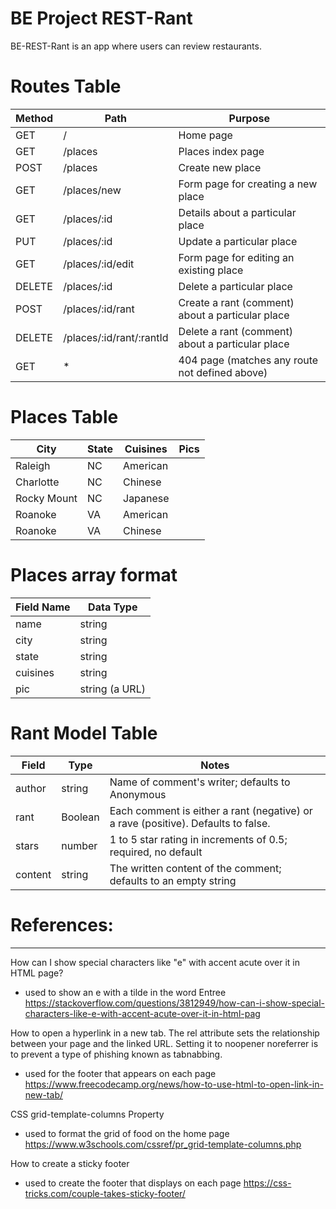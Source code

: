 # BE Project REST-Rant

BE-REST-Rant is an app where users can review restaurants.

# Routes Table
 **Method** | **Path**                  | **Purpose**                                          
------------|---------------------------|------------------------------------------------------
 GET        | /                         | Home page                                            
 GET        | /places                   | Places index page                                    
 POST       | /places                   | Create new place                                     
 GET        | /places/new               | Form page for creating a new place                   
 GET        | /places/:id               | Details about a particular place                     
 PUT        | /places/:id               | Update a particular place                            
 GET        | /places/:id/edit          | Form page for editing an existing place              
 DELETE     | /places/:id               | Delete a particular place                            
 POST       | /places/:id/rant          | Create a rant \(comment\) about a particular place   
 DELETE     | /places/:id/rant/:rantId  | Delete a rant \(comment\) about a particular place   
 GET        | \*                        | 404 page  \(matches any route not defined above\)    



# Places Table
 **City**    | **State** | **Cuisines** | **Pics** 
-------------|-----------|--------------|----------
 Raleigh     | NC        | American     |          
 Charlotte   | NC        | Chinese      |          
 Rocky Mount | NC        | Japanese     |          
 Roanoke     | VA        | American     |          
 Roanoke     | VA        | Chinese      |            



# Places array format
 **Field Name** | **Data Type** 
----------------|----------------
 name           | string         
 city           | string         
 state          | string         
 cuisines       | string         
 pic            | string (a URL) 

# Rant Model Table
 **Field** | **Type** | **Notes**                                          
-----------|----------|------------------------------------------------------
 author    | string   | Name of comment's writer; defaults to Anonymous
 rant      | Boolean  | Each comment is either a rant (negative) or a rave (positive). Defaults to false.
 stars     | number   | 1 to 5 star rating in increments of 0.5; required, no default
 content   | string   | The written content of the comment; defaults to an empty string


# References:
*************
How can I show special characters like "e" with accent acute over it in HTML page? 
- used to show an e with a tilde in the word Entree
https://stackoverflow.com/questions/3812949/how-can-i-show-special-characters-like-e-with-accent-acute-over-it-in-html-pag

How to open a hyperlink in a new tab. The rel attribute sets the relationship between your page and the linked URL. Setting it to noopener noreferrer is to prevent a type of phishing known as tabnabbing.
- used for the footer that appears on each page
https://www.freecodecamp.org/news/how-to-use-html-to-open-link-in-new-tab/

CSS grid-template-columns Property
- used to format the grid of food on the home page
https://www.w3schools.com/cssref/pr_grid-template-columns.php

How to create a sticky footer
- used to create the footer that displays on each page
https://css-tricks.com/couple-takes-sticky-footer/




